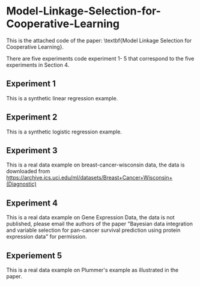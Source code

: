 # Model-Linkage-Selection-for-Cooperative-Learning

This is the attached code of the paper: \textbf{Model Linkage Selection for Cooperative Learning}. 

There are five experiments code experiment 1- 5 that correspond to the five experiments in Section 4.

## Experiment 1

This is a synthetic linear regression example. 

## Experiment 2

This is a synthetic logistic regression example.

## Experiment 3

This is a real data example on breast-cancer-wisconsin data, the data is downloaded from https://archive.ics.uci.edu/ml/datasets/Breast+Cancer+Wisconsin+(Diagnostic)

## Experiment 4

This is a real data example on Gene Expression Data, the data is not published, please email the authors of the paper "Bayesian data integration and variable selection for pan-cancer survival prediction using protein expression data" for permission.

## Experiement 5

This is a real data example on Plummer's example as illustrated in the paper.


